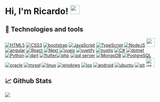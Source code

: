 # Hi, I'm Ricardo! <img src="https://raw.githubusercontent.com/MartinHeinz/MartinHeinz/master/wave.gif" width="30px"> 

## 🔧 Technologies and tools
[<img alt="HTML5" src="https://img.shields.io/badge/html5%20-%23E34F26.svg?&style=for-the-badge&logo=html5&logoColor=white"/>](https://developer.mozilla.org/en-US/docs/Web/HTML) 
[<img alt="CSS3" src="https://img.shields.io/badge/css3%20-%231572B6.svg?&style=for-the-badge&logo=css3&logoColor=white"/>](https://developer.mozilla.org/en-US/docs/Web/CSS) 
[<img src="https://img.shields.io/badge/Bootstrap-563D7C?style=for-the-badge&logo=bootstrap&logoColor=white" alt="bootstrap"/>](https://getbootstrap.com)
[<img alt="JavaScript" src="https://img.shields.io/badge/javascript%20-%23323330.svg?&style=for-the-badge&logo=javascript&logoColor=%23F7DF1E"/>](https://developer.mozilla.org/en-US/docs/Web/javascript) 
[<img alt="TypeScript" src="https://img.shields.io/badge/typescript%20-%23007ACC.svg?&style=for-the-badge&logo=typescript&logoColor=white"/>](https://www.typescriptlang.org/) 
[<img alt="NodeJS" src="https://img.shields.io/badge/node.js%20-%2343853D.svg?&style=for-the-badge&logo=node.js&logoColor=white"/>](https://nodejs.org/en/) 
[<img src="https://img.shields.io/badge/-npm-CB3837?style=flat-square&logo=npm" height="28" />](https://www.npmjs.com/)
[<img src="https://img.shields.io/badge/angular%20-%23DD0031.svg?&style=for-the-badge&logo=angular&logoColor=white" alt="angular"/>](https://https://angular.io/)
[<img alt="React" src="https://img.shields.io/badge/react%20-%2320232a.svg?&style=for-the-badge&logo=react&logoColor=%2361DAFB"/>](https://react.dev/) <!-- [<img src="https://img.shields.io/badge/React_Native-20232A?style=for-the-badge&logo=react&logoColor=61DAFB" alt="react native"/>](https://reactnative.dev/) -->
[<img alt="Next" src="https://img.shields.io/badge/Next-black?style=for-the-badge&logo=next.js&logoColor=white" />](https://nextjs.org/)
[<img alt="vuejs" src="https://img.shields.io/badge/Vue.js-35495E?style=for-the-badge&logo=vue.js&logoColor=4FC08D" />](https://vuejs.org/)
[<img alt="vuetify" src="https://img.shields.io/badge/Vuetify-1867C0?style=for-the-badge&logo=vuetify&logoColor=AEDDFF"/>](https://vuetifyjs.com/en/)
[<img alt="nuxtjs" src="https://img.shields.io/badge/Nuxt-002E3B?style=for-the-badge&logo=nuxtdotjs&logoColor=#00DC82"/>](https://nuxtjs.org/)
[<img src="https://img.shields.io/badge/c%23%20-%23239120.svg?&style=for-the-badge&logo=c-sharp&logoColor=white" alt="C#"/>](https://learn.microsoft.com/pt-br/dotnet/csharp/)
[<img src="https://img.shields.io/badge/dotnet-net%23239120.svg?color=5C2D91&style=for-the-badge&logo=.net&logoColor=white" alt="dotnet"/>](https://learn.microsoft.com/en-us/dotnet/)
[<img alt="Python" src="https://img.shields.io/badge/Python-3776AB?style=for-the-badge&logo=python&logoColor=white"/>](https://www.python.org/) 
[<img src="https://img.shields.io/badge/dart-%230175C2.svg?style=for-the-badge&logo=dart&logoColor=white" alt="dart"/>](https://dart.dev/)
[<img src="https://img.shields.io/badge/Flutter-02569B?style=for-the-badge&logo=flutter&logoColor=white" alt="flutter"/>](https://flutter.dev/)<!-- [<img src="https://img.shields.io/badge/java-%23ED8B00.svg?style=for-the-badge&logo=openjdk&logoColor=white" alt="java" />](https://www.java.com/pt-BR/) -->[<img alt="php" src="https://img.shields.io/badge/PHP-777BB4?style=for-the-badge&logo=php&logoColor=white"/>](https://www.php.net)
[<img src="https://img.shields.io/badge/Microsoft%20SQL%20Server-CC2927?style=for-the-badge&logo=microsoft%20sql%20server&logoColor=white" alt="sql server"/>](https://www.microsoft.com/pt-br/sql-server/sql-server-downloads)
[<img alt="MongoDB" src ="https://img.shields.io/badge/MongoDB-%234ea94b.svg?&style=for-the-badge&logo=mongodb&logoColor=white"/>](https://www.mongodb.com/) 
[<img alt="PostgreSQL" src="https://img.shields.io/badge/postgresql%20-%230064a5.svg?&style=for-the-badge&logo=postgresql&logoColor=white"/>](https://www.postgresql.org/) 
[<img src="https://img.shields.io/badge/Oracle-F80000?style=for-the-badge&logo=Oracle&logoColor=white" alt="oracle"/>](https://www.oracle.com/br/)
[<img alt="mysql" src="https://img.shields.io/badge/MySQL-005C84?style=for-the-badge&logo=mysql&logoColor=white"/>](https://www.mysql.com/)
[<img src="https://img.shields.io/badge/Linux-FCC624?style=for-the-badge&logo=linux&logoColor=black" alt="linux"/>](https://www.linux.org/)
[<img src="https://img.shields.io/badge/Windows-0078D6?style=for-the-badge&logo=windows&logoColor=white" alt="windows"/>](https://www.microsoft.com/pt-br/windows/?r=1)
[<img src="https://img.shields.io/badge/iOS-000000?style=for-the-badge&logo=ios&logoColor=white" alt="ios"/>](https://www.apple.com/br/ios/ios-16/)
[<img src="https://img.shields.io/badge/Android-3DDC84?style=for-the-badge&logo=android&logoColor=white" alt="android"/>](https://www.android.com/intl/pt-BR_br/)
[<img src="https://img.shields.io/badge/Ubuntu-E95420?style=for-the-badge&logo=ubuntu&logoColor=white" alt="ubuntu"/>](https://ubuntu.com/download)
[<img src="https://img.shields.io/badge/git-%23F05033.svg?style=for-the-badge&logo=git&logoColor=white" alt="git" />](https://git-scm.com/)
[<img src="https://img.shields.io/badge/-GitHub-181717?style=flat-square&logo=github" alt="github" height="28.5"/>](https://github.com/)

## 📈 Github Stats
![](https://github-profile-summary-cards.vercel.app/api/cards/profile-details?username=DevRicardoAndrade&theme=default)

